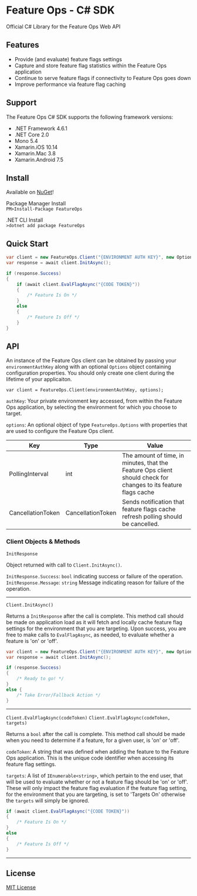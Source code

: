 # Feature Ops - C# SDK
Official C# Library for the Feature Ops Web API

## Features
- Provide (and evaluate) feature flags settings
- Capture and store feature flag statistics within the Feature Ops application
- Continue to serve feature flags if connectivity to Feature Ops goes down
- Improve performance via feature flag caching

## Support
The Feature Ops C# SDK supports the following framework versions:

* .NET Framework 4.6.1
* .NET Core 2.0
* Mono 5.4
* Xamarin.iOS 10.14
* Xamarin.Mac 3.8
* Xamarin.Android 7.5

## Install

Available on [NuGet](https://www.nuget.org/packages/featureops)!

Package Manager Install   
`PM>Install-Package FeatureOps`

.NET CLI Install   
`>dotnet add package FeatureOps`

## Quick Start

```csharp
var client = new FeatureOps.Client("{ENVIRONMENT AUTH KEY}", new Options { PollingInterval = 5 });
var response = await client.InitAsync();

if (response.Success)
{
    if (await client.EvalFlagAsync("{CODE TOKEN}"))
    {
        /* Feature Is On */
    }
    else
    {
        /* Feature Is Off */
    }
}
```

## API
An instance of the Feature Ops client can be obtained by passing your `environmentAuthKey` along with an optional `Options` object containing configuration properties.  You should only create one client during the lifetime of your applicaiton.

`var client = FeatureOps.Client(environmentAuthKey, options);`

`authKey`:  Your private environment key accessed, from within the Feature Ops application, by selecting the environment for which you choose to target.

`options`: An optional object of type `FeatureOps.Options` with properties that are used to configure the Feature Ops client.

|Key|Type|Value|
|---|---|---|
|PollingInterval|int|The amount of time, in minutes, that the Feature Ops client should check for changes to its feature flags cache|
|CancellationToken|CancellationToken|Sends notification that feature flags cache refresh polling should be cancelled.|

### Client Objects & Methods

`InitResponse`

Object returned with call to `Client.InitAsync()`.

`InitResponse.Success`:  `bool` indicating success or failure of the operation.   
`InitResponse.Message`:  `string` Message indicating reason for failure of the operation.

***

`Client.InitAsync()`

Returns a `InitResponse` after the call is complete.  This method call should be made on application load as it will fetch and locally cache feature flag settings for the environment that you are targeting.  Upon success, you are free to make calls to `EvalFlagAsync`, as needed, to evaluate whether a feature is 'on' or 'off'.

```csharp
var client = new FeatureOps.Client("{ENVIRONMENT AUTH KEY}", new Options { PollingInterval = 5 });
var response = await client.InitAsync();

if (response.Success)
{
    /* Ready to go! */
}
else {
    /* Take Error/Fallback Action */
}
```

***

`Client.EvalFlagAsync(codeToken)`
`Client.EvalFlagAsync(codeToken, targets)`

Returns a `bool` after the call is complete.  This method call should be made when you need to determine if a feature, for a given user, is 'on' or 'off'.

`codeToken`:  A string that was defined when adding the feature to the Feature Ops application.  This is the unique code identifier when accessing its feature flag settings.

`targets`:  A list of `IEnumerable<string>`, which pertain to the end user, that will be used to evaluate whether or not a feature flag should be 'on' or 'off'.  These will only impact the feature flag evaluation if the feature flag setting, for the environment that you are targeting, is set to 'Targets On' otherwise the `targets` will simply be ignored.

```csharp
if (await client.EvalFlagAsync("{CODE TOKEN}"))
{
    /* Feature Is On */
}
else
{
    /* Feature Is Off */
}
```

***

## License

[MIT License](https://github.com/featureops/featureops-csharp/blob/master/LICENSE)